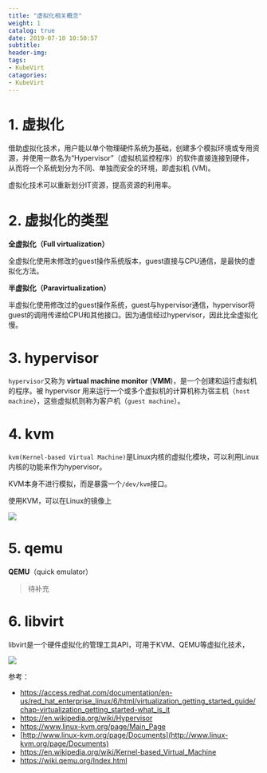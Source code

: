 ```yaml
---
title: "虚拟化相关概念"
weight: 1
catalog: true
date: 2019-07-10 10:50:57
subtitle:
header-img: 
tags:
- KubeVirt
catagories:
- KubeVirt
---
```


# 1. 虚拟化

借助虚拟化技术，用户能以单个物理硬件系统为基础，创建多个模拟环境或专用资源，并使用一款名为“Hypervisor”（虚拟机监控程序）的软件直接连接到硬件，从而将一个系统划分为不同、单独而安全的环境，即虚拟机 (VM)。

虚拟化技术可以重新划分IT资源，提高资源的利用率。

# 2. 虚拟化的类型

**全虚拟化（Full virtualization）**

全虚拟化使用未修改的guest操作系统版本，guest直接与CPU通信，是最快的虚拟化方法。

**半虚拟化（Paravirtualization）**

半虚拟化使用修改过的guest操作系统，guest与hypervisor通信，hypervisor将guest的调用传递给CPU和其他接口。因为通信经过hypervisor，因此比全虚拟化慢。

# 3. hypervisor

`hypervisor`又称为 **virtual machine monitor** (**VMM**)，是一个创建和运行虚拟机的程序。被 hypervisor 用来运行一个或多个虚拟机的计算机称为宿主机（`host machine`），这些虚拟机则称为客户机（`guest machine`）。

# 4. kvm

`kvm(Kernel-based Virtual Machine)`是Linux内核的虚拟化模块，可以利用Linux内核的功能来作为hypervisor。

KVM本身不进行模拟，而是暴露一个`/dev/kvm`接口。

使用KVM，可以在Linux的镜像上

<img src="https://upload.wikimedia.org/wikipedia/commons/5/5c/Kernel-based_Virtual_Machine_zh-CN.svg">

# 5. qemu

**QEMU**（quick emulator）

> 待补充



# 6. libvirt

libvirt是一个硬件虚拟化的管理工具API，可用于KVM、QEMU等虚拟化技术，

<img src="https://upload.wikimedia.org/wikipedia/commons/d/d0/Libvirt_support.svg">



参考：

- https://access.redhat.com/documentation/en-us/red_hat_enterprise_linux/6/html/virtualization_getting_started_guide/chap-virtualization_getting_started-what_is_it
- https://en.wikipedia.org/wiki/Hypervisor
- https://www.linux-kvm.org/page/Main_Page
- [http://www.linux-kvm.org/page/Documents](http://www.linux-kvm.org/page/Documents)
- https://en.wikipedia.org/wiki/Kernel-based_Virtual_Machine
- https://wiki.qemu.org/Index.html



